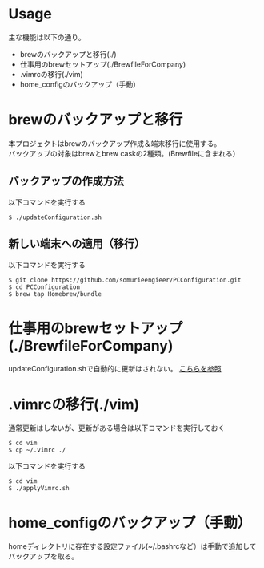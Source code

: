 # Usage

主な機能は以下の通り。

- brewのバックアップと移行(./)
- 仕事用のbrewセットアップ(./BrewfileForCompany)
- .vimrcの移行(./vim)
- home_configのバックアップ（手動）


# brewのバックアップと移行

本プロジェクトはbrewのバックアップ作成＆端末移行に使用する。  
バックアップの対象はbrewとbrew caskの2種類。(Brewfileに含まれる）

## バックアップの作成方法

以下コマンドを実行する

```
$ ./updateConfiguration.sh
```

## 新しい端末への適用（移行）

以下コマンドを実行する

```
$ git clone https://github.com/somurieengieer/PCConfiguration.git
$ cd PCConfiguration
$ brew tap Homebrew/bundle
```

# 仕事用のbrewセットアップ(./BrewfileForCompany)

updateConfiguration.shで自動的に更新はされない。
[こちらを参照](./BrewfileForCompany/README.md)

# .vimrcの移行(./vim)

通常更新はしないが、更新がある場合は以下コマンドを実行しておく
```
$ cd vim
$ cp ~/.vimrc ./
```

以下コマンドを実行する

```
$ cd vim
$ ./applyVimrc.sh
```

# home_configのバックアップ（手動）

homeディレクトリに存在する設定ファイル(~/.bashrcなど）は手動で追加してバックアップを取る。
